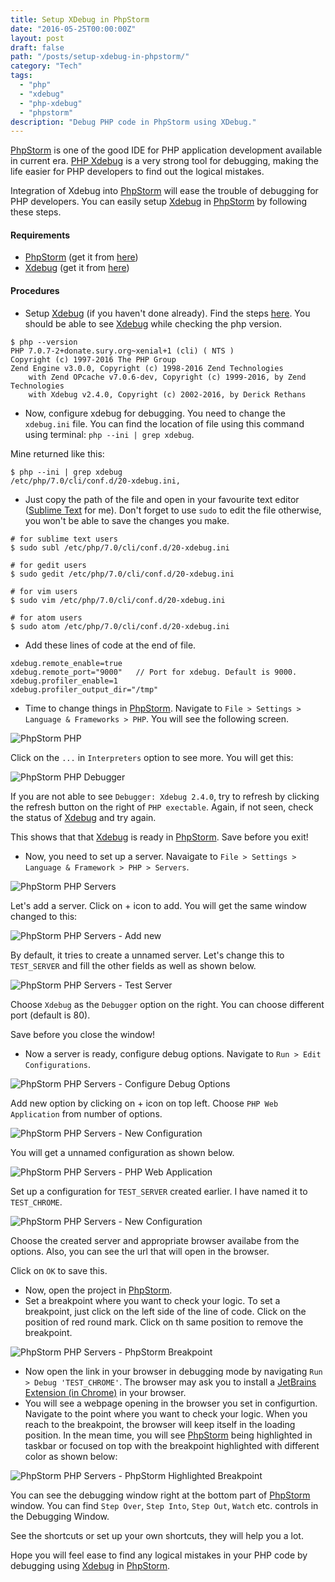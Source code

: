 ```yaml
---
title: Setup XDebug in PhpStorm
date: "2016-05-25T00:00:00Z"
layout: post
draft: false
path: "/posts/setup-xdebug-in-phpstorm/"
category: "Tech"
tags:
  - "php"
  - "xdebug"
  - "php-xdebug"
  - "phpstorm"
description: "Debug PHP code in PhpStorm using XDebug."
---
```


<a href="https://www.jetbrains.com/phpstorm/" target="_blank">PhpStorm</a> is one of the good IDE for PHP application development available in current era. <a href="https://xdebug.org/" target="_blank">PHP Xdebug</a> is a very strong tool for debugging, making the life easier for <a class="http://www.php.net/" target="_blank">PHP</a> developers to find out the logical mistakes.

Integration of Xdebug into <a href="https://www.jetbrains.com/phpstorm/" target="_blank">PhpStorm</a> will ease the trouble of debugging for <a class="http://www.php.net/" target="_blank">PHP</a> developers. You can easily setup <a href="https://xdebug.org/" target="_blank">Xdebug</a> in <a href="https://www.jetbrains.com/phpstorm/" target="_blank">PhpStorm</a> by following these steps.

#### Requirements
* <a href="https://www.jetbrains.com/phpstorm/" target="_blank">PhpStorm</a> (get it from <a href="https://www.jetbrains.com/phpstorm/download/" target="\_blank">here</a>)
* <a href="https://xdebug.org/" target="_blank">Xdebug</a> (get it from <a href="https://xdebug.org/download.php" target="_blank">here</a>)


#### Procedures
* Setup <a href="https://xdebug.org/" target="_blank">Xdebug</a> (if you haven't done already). Find the steps <a href="{{site.baseurl}}/setup-xdebug-in-ubuntu/" target="_blank">here</a>.
You should be able to see <a href="https://xdebug.org/" target="_blank">Xdebug</a> while checking the php version.

```shell
$ php --version
PHP 7.0.7-2+donate.sury.org~xenial+1 (cli) ( NTS )
Copyright (c) 1997-2016 The PHP Group
Zend Engine v3.0.0, Copyright (c) 1998-2016 Zend Technologies
    with Zend OPcache v7.0.6-dev, Copyright (c) 1999-2016, by Zend Technologies
    with Xdebug v2.4.0, Copyright (c) 2002-2016, by Derick Rethans
```

* Now, configure xdebug for debugging. You need to change the `xdebug.ini` file. You can find the location of file using this command using terminal: `php --ini | grep xdebug`.

Mine returned like this:

```shell
$ php --ini | grep xdebug
/etc/php/7.0/cli/conf.d/20-xdebug.ini,
```

* Just copy the path of the file and open in your favourite text editor (<a href="https://www.sublimetext.com/" target="_blank">Sublime Text</a> for me). Don't forget to use `sudo` to edit the file otherwise, you won't be able to save the changes you make.

```shell
# for sublime text users
$ sudo subl /etc/php/7.0/cli/conf.d/20-xdebug.ini

# for gedit users
$ sudo gedit /etc/php/7.0/cli/conf.d/20-xdebug.ini

# for vim users
$ sudo vim /etc/php/7.0/cli/conf.d/20-xdebug.ini

# for atom users
$ sudo atom /etc/php/7.0/cli/conf.d/20-xdebug.ini
```

* Add these lines of code at the end of file.

```shell
xdebug.remote_enable=true
xdebug.remote_port="9000"   // Port for xdebug. Default is 9000.
xdebug.profiler_enable=1
xdebug.profiler_output_dir="/tmp"
```

* Time to change things in <a href="https://www.jetbrains.com/phpstorm/" target="_blank">PhpStorm</a>. Navigate to `File > Settings > Language & Frameworks > PHP`. You will see the following screen.

![PhpStorm PHP](./xdebug-phpstorm-1.png)

Click on the `...` in `Interpreters` option to see more. You will get this:

![PhpStorm PHP Debugger](./xdebug-phpstorm-2.png)

If you are not able to see `Debugger: Xdebug 2.4.0`, try to refresh by clicking the refresh button on the right of `PHP exectable`. Again, if not seen, check the status of <a href="https://xdebug.org/" target="_blank">Xdebug</a> and try again.

This shows that that <a href="https://xdebug.org/" target="_blank">Xdebug</a> is ready in <a href="https://www.jetbrains.com/phpstorm/" target="_blank">PhpStorm</a>. Save before you exit!

* Now, you need to set up a server. Navaigate to `File > Settings > Language & Framework > PHP > Servers`.

![PhpStorm PHP Servers](./xdebug-phpstorm-3.png)

Let's add a server. Click on <span class="dark-green">+</span> icon to add. You will get the same window changed to this:

![PhpStorm PHP Servers - Add new](./xdebug-phpstorm-4.png)

By default, it tries to create a unnamed server. Let's change this to `TEST_SERVER` and fill the other fields as well as shown below.

![PhpStorm PHP Servers - Test Server](./xdebug-phpstorm-5.png)

Choose `Xdebug` as the `Debugger` option on the right. You can choose different port (default is 80).

Save before you close the window!

* Now a server is ready, configure debug options. Navigate to `Run > Edit Configurations`.

![PhpStorm PHP Servers - Configure Debug Options](./xdebug-phpstorm-6.png)

Add new option by clicking on <span class="dark-green">+</span> icon on top left. Choose `PHP Web Application` from number of options.

![PhpStorm PHP Servers - New Configuration](./xdebug-phpstorm-7.png)

You will get a unnamed configuration as shown below.

![PhpStorm PHP Servers - PHP Web Application](./xdebug-phpstorm-8.png)

Set up a configuration for `TEST_SERVER` created earlier. I have named it to `TEST_CHROME`.

![PhpStorm PHP Servers - New Configuration](./xdebug-phpstorm-9.png)

Choose the created server and appropriate browser availabe from the options. Also, you can see the url that will open in the browser.

Click on `OK` to save this.

* Now, open the project in <a href="https://www.jetbrains.com/phpstorm/" target="_blank">PhpStorm</a>.
* Set a breakpoint where you want to check your logic. To set a breakpoint, just click on the left side of the line of code. Click on the position of red round mark. Click on th same position to remove the breakpoint.

![PhpStorm PHP Servers - PhpStorm Breakpoint](./xdebug-phpstorm-10.png)

* Now open the link in your browser in debugging mode by navigating `Run > Debug 'TEST_CHROME'`. The browser may ask you to install a <a href="https://chrome.google.com/webstore/detail/jetbrains-ide-support/hmhgeddbohgjknpmjagkdomcpobmllji" target="_blank">JetBrains Extension (in Chrome)</a> in your browser.
* You will see a webpage opening in the browser you set in configurtion. Navigate to the point where you want to check your logic. When you reach to the breakpoint, the browser will keep itself in the loading position. In the mean time, you will see <a href="https://www.jetbrains.com/phpstorm/" target="_blank">PhpStorm</a> being highlighted in taskbar or focused on top with the breakpoint highlighted with different color as shown below:

![PhpStorm PHP Servers - PhpStorm Highlighted Breakpoint](./xdebug-phpstorm-11.png)

You can see the debugging window right at the bottom part of <a href="https://www.jetbrains.com/phpstorm/" target="_blank">PhpStorm</a> window. You can find `Step Over`, `Step Into`, `Step Out`, `Watch` etc. controls in the Debugging Window.

See the shortcuts or set up your own shortcuts, they will help you a lot.

Hope you will feel ease to find any logical mistakes in your PHP code by debugging using <a href="https://xdebug.org/" target="_blank">Xdebug</a> in <a href="https://www.jetbrains.com/phpstorm/" target="_blank">PhpStorm</a>.
